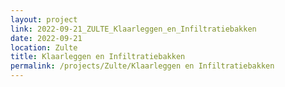 ```yaml
---
layout: project
link: 2022-09-21_ZULTE_Klaarleggen_en_Infiltratiebakken
date: 2022-09-21
location: Zulte
title: Klaarleggen en Infiltratiebakken
permalink: /projects/Zulte/Klaarleggen en Infiltratiebakken
---
```


